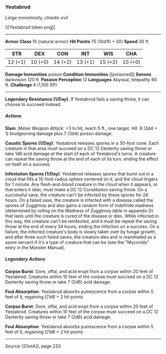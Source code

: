 ### Yestabrod
_Large monstrosity, chaotic evil_

![[Yestabrod token.png]]


---

**Armor Class** 15 (natural armor)
**Hit Points** 75 (10d10 + 20)
**Speed** 30 ft.

| STR     | DEX     | CON     | INT     | WIS     | CHA     |
|---------|---------|---------|---------|---------|---------|
| 12 (+1) | 10 (+0) | 14 (+2) | 13 (+1) | 15 (+2) | 10 (+0) |

**Damage Immunities** poison
**Condition Immunities** [[poisoned]]
**Senses** darkvision 120 ft.
**Passive Perception** 12
**Languages** Abyssal, telepathy 60 ft.
**Challenge** 4 (1,100 XP)

---

**Legendary Resistance (1/Day)**. If Yestabrod fails a saving throw, it can choose to succeed instead.

##### Actions
**Slam**. _Melee Weapon Attack:_ +3 to hit, reach 5 ft., one target. Hit: 8 (3d4 + 1) bludgeoning damage plus 7 (3d4) poison damage.

**Caustic Spores (1/Day)**. Yestabrod releases spores in a 30-foot cone. Each creature in that area must succeed on a DC 12 Dexterity saving throw or take 1d6 acid damage at the start of each of Yestabrod's turns. A creature can repeat the saving throw at the end of each of its turn, ending the effect on itself on a success.

**Infestation Spores (1/Day)**. Yestabrod releases spores that burst out in a cloud that fills a 10-foot-radius sphere centered on it, and the cloud lingers for 1 minute. Any flesh-and-blood creature in the cloud when it appears, or that enters it later, must make a DC 12 Constitution saving throw. On a successful save, the creature can't be infected by these spores for 24 hours. On a failed save, the creature is infected with a disease called the spores of Zuggtmoy and also gains a random form of indefinite madness (determined by rolling on the Madness of Zuggtmoy table in appendix D) that lasts until the creature is cured of the disease or dies. While infected in this way, the creature can't be reinfected, and it must be repeat the saving throw at the end of every 24 hours, ending the infection on a success. On a failure, the infected creature's body is slowly taken over by fungal growth, and after three such failed saves, the creature dies and is reanimated as a spore servant if it's a type of creature that can be (see the "Myconids" entry in the Monster Manual).

##### Legendary Actions
**Corpse Burst**. Gore, offal, and acid erupt from a corpse within 20 feet of Yestabrod. Creatures within 10 feet of the corpse must succeed on a DC 12 Dexterity saving throw or take 7 (2d6) acid damage.

**Foul Absorption**. Yestabrod absorbs putrescence from a corpse within 5 feet of it, regaining [[1d8 + 2 hit points

**Corpse Burst**. Gore, offal, and acid erupt from a corpse within 20 feet of Yestabrod. Creatures within 10 feet of the corpse must succeed on a DC 12 Dexterity saving throw or take 7 (2d6) acid damage.

**Foul Absorption**. Yestabrod absorbs putrescence from a corpse within 5 feet of it, regaining [[1d8 + 2 hit points


---

Source: [[OotA]], page 233